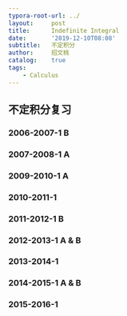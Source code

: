 ```yaml
---
typora-root-url: ../
layout:     post
title:      Indefinite Integral
date:       '2019-12-10T08:08'
subtitle:   不定积分
author:     招文桃
catalog:    true
tags:
    - Calculus
---
```


## 不定积分复习

### 2006-2007-1 B

### 2007-2008-1 A

### 2009-2010-1 A

### 2010-2011-1

### 2011-2012-1 B

### 2012-2013-1  A & B

### 2013-2014-1

### 2014-2015-1 A & B

### 2015-2016-1